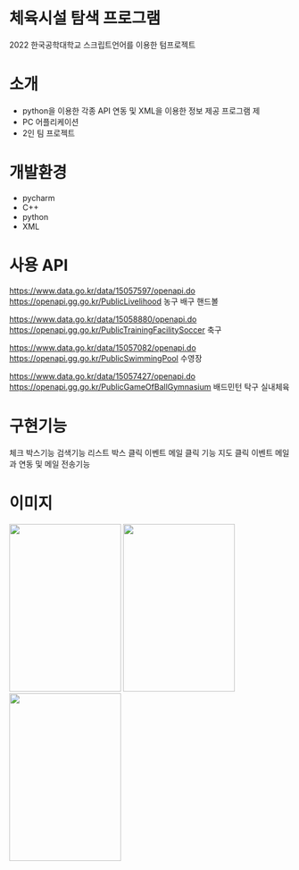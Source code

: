 # 체육시설 탐색 프로그램

 2022 한국공학대학교 스크립트언어를 이용한 텀프로젝트

# 소개
 - python을 이용한 각종 API 연동 및 XML을 이용한 정보 제공 프로그램 제
 - PC 어플리케이션
 - 2인 팀 프로젝트


# 개발환경
 - pycharm
 - C++
 - python
 - XML

# 사용 API

 https://www.data.go.kr/data/15057597/openapi.do
https://openapi.gg.go.kr/PublicLivelihood
농구 배구 핸드볼

 https://www.data.go.kr/data/15058880/openapi.do
https://openapi.gg.go.kr/PublicTrainingFacilitySoccer
축구

 https://www.data.go.kr/data/15057082/openapi.do
https://openapi.gg.go.kr/PublicSwimmingPool
수영장

 https://www.data.go.kr/data/15057427/openapi.do
https://openapi.gg.go.kr/PublicGameOfBallGymnasium
배드민턴 탁구 실내체육

# 구현기능

체크 박스기능
검색기능
리스트 박스 클릭 이벤트
메일 클릭 기능
지도 클릭 이벤트 
메일과 연동 및 메일 전송기능

 # 이미지 
<img src="https://github.com/doyoung930/scriptlang/assets/70666642/2ba09d36-5128-40ac-a063-520ecd39115d"  width="200" height="300"/>
<img src="https://github.com/doyoung930/scriptlang/assets/70666642/4c33bd2b-3fba-4734-9ce5-af82e5224993"  width="200" height="300"/>
<img src="https://github.com/doyoung930/scriptlang/assets/70666642/9484507e-f9d8-4b9e-a80a-ee2bf65191aa"  width="200" height="300"/>


